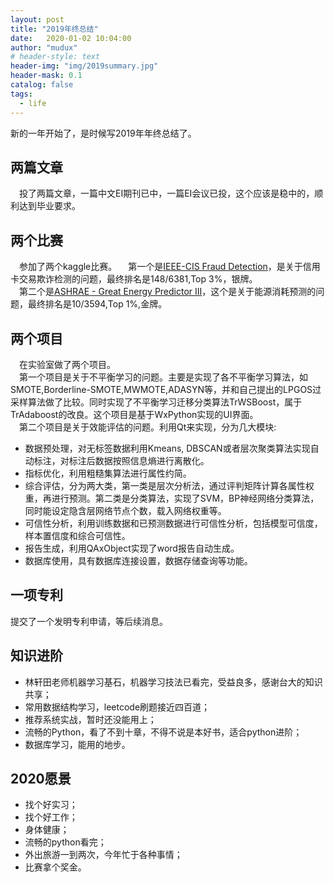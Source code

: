 ```yaml
---
layout: post
title: "2019年终总结"
date:   2020-01-02 10:04:00
author: "mudux"
# header-style: text
header-img: "img/2019summary.jpg"
header-mask: 0.1
catalog: false
tags:
  - life
---
```


新的一年开始了，是时候写2019年年终总结了。
## 两篇文章
&emsp;投了两篇文章，一篇中文EI期刊已中，一篇EI会议已投，这个应该是稳中的，顺利达到毕业要求。
## 两个比赛
&emsp;参加了两个kaggle比赛。
&emsp;第一个是[IEEE-CIS Fraud Detection](https://www.kaggle.com/c/ieee-fraud-detection)，是关于信用卡交易欺诈检测的问题，最终排名是148/6381,Top 3%，银牌。  
&emsp;第二个是[ASHRAE - Great Energy Predictor III](https://www.kaggle.com/c/ashrae-energy-prediction)，这个是关于能源消耗预测的问题，最终排名是10/3594,Top 1%,金牌。
## 两个项目
&emsp;在实验室做了两个项目。  
&emsp;第一个项目是关于不平衡学习的问题。主要是实现了各不平衡学习算法，如SMOTE,Borderline-SMOTE,MWMOTE,ADASYN等，并和自己提出的LPGOS过采样算法做了比较。同时实现了不平衡学习迁移分类算法TrWSBoost，属于TrAdaboost的改良。这个项目是基于WxPython实现的UI界面。  
&emsp;第二个项目是关于效能评估的问题。利用Qt来实现，分为几大模块:
- 数据预处理，对无标签数据利用Kmeans, DBSCAN或者层次聚类算法实现自动标注，对标注后数据按照信息熵进行离散化。
- 指标优化，利用粗糙集算法进行属性约简。
- 综合评估，分为两大类，第一类是层次分析法，通过评判矩阵计算各属性权重，再进行预测。第二类是分类算法，实现了SVM，BP神经网络分类算法，同时能设定隐含层网络节点个数，载入网络权重等。
- 可信性分析，利用训练数据和已预测数据进行可信性分析，包括模型可信度，样本置信度和综合可信性。
- 报告生成，利用QAxObject实现了word报告自动生成。
- 数据库使用，具有数据库连接设置，数据存储查询等功能。

## 一项专利
提交了一个发明专利申请，等后续消息。

## 知识进阶
- 林轩田老师机器学习基石，机器学习技法已看完，受益良多，感谢台大的知识共享；
- 常用数据结构学习，leetcode刷题接近四百道；
- 推荐系统实战，暂时还没能用上；
- 流畅的Python，看了不到十章，不得不说是本好书，适合python进阶；
- 数据库学习，能用的地步。

## 2020愿景
- 找个好实习；
- 找个好工作；
- 身体健康；
- 流畅的python看完；
- 外出旅游一到两次，今年忙于各种事情；
- 比赛拿个奖金。

